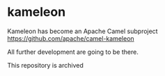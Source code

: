 # kameleon 

Kameleon has become an Apache Camel subproject https://github.com/apache/camel-kameleon

All further development are going to be there.

This repository is archived
